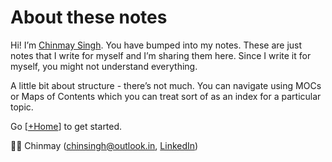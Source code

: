 # About these notes

Hi! I’m [Chinmay Singh](https://chinsingh.github.io). You have bumped into my notes. These are just notes that I write for myself and I’m sharing them here. Since I write it for myself, you might not understand everything.

A little bit about structure - there’s not much. You can navigate using MOCs or Maps of Contents which you can treat sort of as an index for a particular topic.

Go [[+Home]] to get started.

👋🏽 Chinmay (chinsingh@outlook.in, [LinkedIn](https://www.linkedin.com/in/chinsingh/))

[//begin]: # "Autogenerated link references for markdown compatibility"
[+Home]: +Home.md "Home"
[//end]: # "Autogenerated link references"